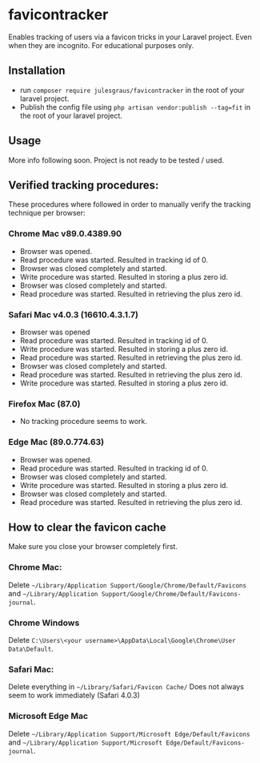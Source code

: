 # favicontracker
Enables tracking of users via a favicon tricks in your Laravel project. 
Even when they are incognito. For educational purposes only.

## Installation
* run ```composer require julesgraus/favicontracker``` in the root of your laravel project.
* Publish the config file using ```php artisan vendor:publish --tag=fit``` in the root of your laravel project.

## Usage
More info following soon. Project is not ready to be tested / used.

## Verified tracking procedures:
These procedures where followed in order to manually verify the tracking technique per browser:
### Chrome Mac v89.0.4389.90
* Browser was opened.
* Read procedure was started. Resulted in tracking id of 0.
* Browser was closed completely and started.
* Write procedure was started. Resulted in storing a plus zero id.
* Browser was closed completely and started.
* Read procedure was started. Resulted in retrieving the plus zero id.

### Safari Mac v4.0.3 (16610.4.3.1.7)
* Browser was opened
* Read procedure was started. Resulted in tracking id of 0.
* Write procedure was started. Resulted in storing a plus zero id.
* Read procedure was started. Resulted in retrieving the plus zero id.
* Browser was closed completely and started.
* Read procedure was started. Resulted in retrieving the plus zero id.
* Write procedure was started. Resulted in storing a plus zero id.

### Firefox Mac (87.0)
* No tracking procedure seems to work.

### Edge Mac (89.0.774.63)
* Browser was opened.
* Read procedure was started. Resulted in tracking id of 0.
* Browser was closed completely and started.
* Write procedure was started. Resulted in storing a plus zero id.
* Browser was closed completely and started.
* Read procedure was started. Resulted in retrieving the plus zero id.

## How to clear the favicon cache
Make sure you close your browser completely first.

### Chrome Mac:
Delete ```~/Library/Application Support/Google/Chrome/Default/Favicons```
and ```~/Library/Application Support/Google/Chrome/Default/Favicons-journal```.

### Chrome Windows
Delete ```C:\Users\<your username>\AppData\Local\Google\Chrome\User Data\Default```.

### Safari Mac:
Delete everything in ```~/Library/Safari/Favicon Cache/```
Does not always seem to work immediately (Safari 4.0.3)

### Microsoft Edge Mac
Delete ```~/Library/Application Support/Microsoft Edge/Default/Favicons```
and ```~/Library/Application Support/Microsoft Edge/Default/Favicons-journal```.